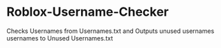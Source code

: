# Roblox-Username-Checker
Checks Usernames from Usernames.txt and Outputs unused usernames usernames to Unused Usernames.txt

